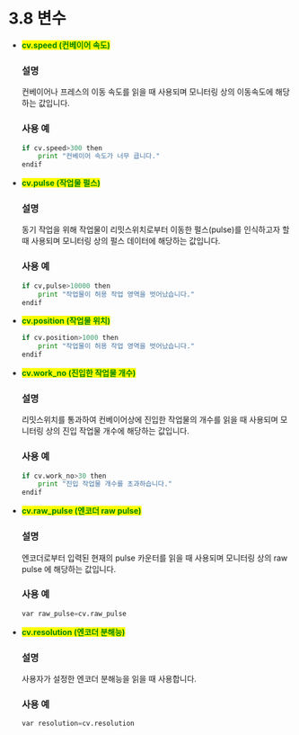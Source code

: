 ﻿# 3.8 변수

*   <mark style="color:green;">**cv.speed (컨베이어 속도)**</mark>

    ### 설명
    컨베이어나 프레스의 이동 속도를 읽을 때 사용되며 모니터링 상의 이동속도에 해당하는 값입니다.

    ### 사용 예
    ```python
    if cv.speed>300 then
        print "컨베이어 속도가 너무 큽니다."
    endif
    ```

*   <mark style="color:green;">**cv.pulse (작업물 펄스)**</mark>
    ### 설명
    동기 작업을 위해 작업물이 리밋스위치로부터 이동한 펄스(pulse)를 인식하고자 할 때 사용되며 모니터링 상의 펄스 데이터에 해당하는 값입니다.
    ### 사용 예
    ```python
    if cv,pulse>10000 then
        print "작업물이 허용 작업 영역을 벗어났습니다."
    endif
    ```

* <mark style="color:green;">**cv.position (작업물 위치)**</mark>
    ```python
    if cv.position>1000 then
        print "작업물이 허용 작업 영역을 벗어났습니다."
    endif
    ```

*   <mark style="color:green;">**cv.work\_no (진입한 작업물 개수)**</mark>
    ### 설명
    리밋스위치를 통과하여 컨베이어상에 진입한 작업물의 개수를 읽을 때 사용되며 모니터링 상의 진입 작업물 개수에 해당하는 값입니다.
    ### 사용 예
    ```python
    if cv.work_no>30 then
        print "진입 작업물 개수를 초과하습니다."
    endif
    ```

*   <mark style="color:green;">**cv.raw\_pulse (엔코더 raw pulse)**</mark>
    ### 설명
    엔코더로부터 입력된 현재의 pulse 카운터를 읽을 때 사용되며 모니터링 상의 raw pulse 에 해당하는 값입니다.
    ### 사용 예
    ```python
    var raw_pulse=cv.raw_pulse
    ```

*   <mark style="color:green;">**cv.resolution (엔코더 분해능)**</mark>
    ### 설명
    사용자가 설정한 엔코더 분해능을 읽을 때 사용합니다.
    ### 사용 예
    ```python
    var resolution=cv.resolution
    ```
